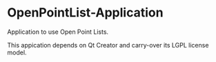 # OpenPointList-Application
Application to use Open Point Lists.  

This appication depends on Qt Creator and carry-over its LGPL license model.
